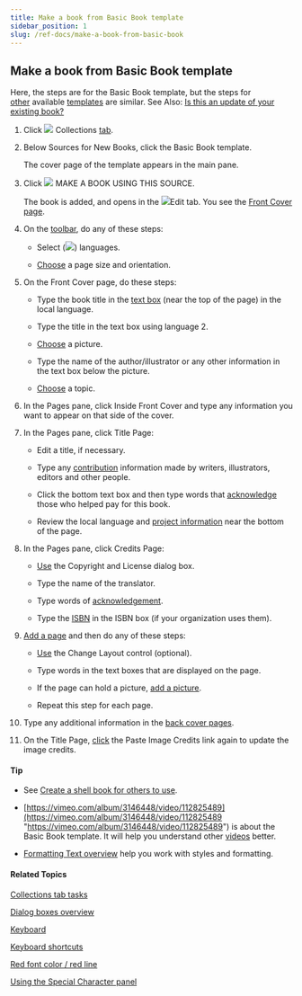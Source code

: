 ```yaml
---
title: Make a book from Basic Book template
sidebar_position: 1
slug: /ref-docs/make-a-book-from-basic-book
---
```


## Make a book from Basic Book template

Here, the steps are for the Basic Book template, but the steps for [other](Collections_tab_tasks_overview.md) available [templates](../../Concepts/Template.md) are similar. See Also: [Is this an update of your existing book?](../../User_Interface/Dialog_boxes/Is_this_an_update_of_your_existing_book.md)

1.  Click ![](/ref-docs-assets/images/User_Interface/Tabs/Collections.png) Collections [tab](../../User_Interface/Tabs/Tabs_overview.md).
    
2.  Below Sources for New Books, click the Basic Book template.
    
    The cover page of the template appears in the main pane.
    
3.  Click ![](/ref-docs-assets/images/Tasks/addbook2lib.png) MAKE A BOOK USING THIS SOURCE.
    
    The book is added, and opens in the ![](/ref-docs-assets/images/User_Interface/Tabs/EditTab.png)Edit tab. You see the [Front Cover page](../../Concepts/Front_Cover_page.md).
    
4.  On the [toolbar](../../User_Interface/Toolbar/Edit_tab_toolbar.md), do any of these steps:
    
    -   Select (![](/ref-docs-assets/images/User_Interface/Toolbar/CheckedLanguage.png)) languages.
        
    -   [Choose](../Edit_tasks/Choose_page_size_and_orientation.md) a page size and orientation.
        
5.  On the Front Cover page, do these steps:
    
    -   Type the book title in the [text box](../../Concepts/Text_Box.md) (near the top of the page) in the local language.
        
    -   Type the title in the text box using language 2.
        
    -   [Choose](../Edit_tasks/Change_picture.md) a picture.
        
    -   Type the name of the author/illustrator or any other information in the text box below the picture.
        
    -   [Choose](../Edit_tasks/Choose_a_topic.md) a topic.
        
6.  In the Pages pane, click Inside Front Cover and type any information you want to appear on that side of the cover.
    
7.  In the Pages pane, click Title Page:
    
    -   Edit a title, if necessary.
        
    -   Type any [contribution](../../Concepts/Contributions.md) information made by writers, illustrators, editors and other people.
        
    -   Click the bottom text box and then type words that [acknowledge](../../Concepts/Acknowledgements.md) those who helped pay for this book.
        
    -   Review the local language and [project information](../../Concepts/Project_Information.md) near the bottom of the page.
        
8.  In the Pages pane, click Credits Page:
    
    -   [Use](../../User_Interface/Dialog_boxes/Copyright_License_dialog_box_Text.md) the Copyright and License dialog box.
        
    -   Type the name of the translator.
        
    -   Type words of [acknowledgement](../../Concepts/Acknowledgements.md).
        
    -   Type the [ISBN](../../Concepts/ISBN.md) in the ISBN box (if your organization uses them).
        
9.  [Add a page](../Edit_tasks/Add_a_page.md) and then do any of these steps:
    
    -   [Use](../Edit_tasks/Using_the_Change_Layout_controls.md) the Change Layout control (optional).
        
    -   Type words in the text boxes that are displayed on the page.
        
    -   If the page can hold a picture, [add a picture](../Edit_tasks/Change_picture.md).
        
    -   Repeat this step for each page.
        
10.  Type any additional information in the [back cover pages](../../Concepts/Back_cover_pages.md).
     
11.  On the Title Page, [click](../../Concepts/Title_Page.md) the Paste Image Credits link again to update the image credits.
     

#### Tip

-   See [Create a shell book for others to use](../Shell_book_tasks/Create_a_shell_book.md).
    
-   [https://vimeo.com/album/3146448/video/112825489](https://vimeo.com/album/3146448/video/112825489 "https://vimeo.com/album/3146448/video/112825489") is about the Basic Book template. It will help you understand other [videos](../../FAQ/Instructional_Videos.md) better.
    
-   [Formatting Text overview](../Basic_tasks/Formatting_text/Formatting_Text_overview.md) help you work with styles and formatting.
    

#### Related Topics

[Collections tab tasks](Collections_tab_tasks_overview.md)

[Dialog boxes overview](../../User_Interface/Dialog_boxes/Dialog_boxes_overview.md)

[Keyboard](../../Concepts/Keyboards.md)

[Keyboard shortcuts](../../User_Interface/Keyboard_Shortcuts/Keyboard_Shortcuts_overview.md)

[Red font color / red line](../../Concepts/Red_font_color.md)

[Using the Special Character panel](../Edit_tasks/Using_the_Special_Characters_panel.md)